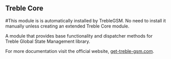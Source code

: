 
## Treble Core

#This module is is automatically installed by TrebleGSM. No need to install it manually unless creating an extended Treble Core module.

A module that provides base functionality and dispatcher methods for Treble Global State Management library.


For more documentation visit the official website, [get-treble-gsm.com](https://hjrdave.github.io/get-treble-gsm).



